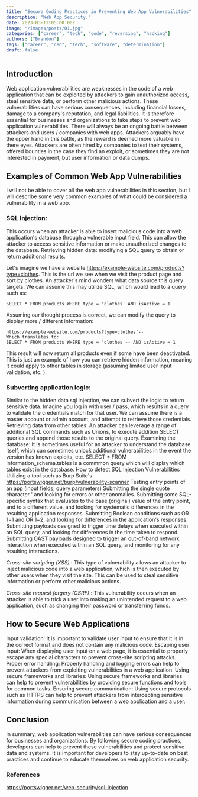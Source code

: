 ```yaml
---
title: "Secure Coding Practices in Preventing Web App Vulnerabilities"
description: "Web App Security."
date: 2023-03-13T05:00:00Z
image: "/images/posts/01.jpg"
categories: ["career", "tech", "code", "reversing", "hacking"]
authors: ["Brandon"]
tags: ["career", "ceo", "tech", "software", "determination"]
draft: false
---
```


## Introduction
Web application vulnerabilities are weaknesses in the code of a web application that can be exploited by attackers to gain unauthorized access, steal sensitive data, or perform other malicious actions. These vulnerabilities can have serious consequences, including financial losses, damage to a company's reputation, and legal liabilities. It is therefore essential for businesses and organizations to take steps to prevent web application vulnerabilities.
There will always be an ongoing battle between attackers and users / companies with web apps. Attackers arguably have the upper hand in this battle, as the reward is deemed more valuable in there eyes. Attackers are often hired by companies to test their systems, offered bounties in the case they find an exploit, or sometimes they are not interested in payment, but user information or data dumps. 

## Examples of Common Web App Vulnerabilities
I will not be able to cover all the web app vulnerabilities in this section, but I will describe some very common examples of what could be considered a vulnerability in a web app. 
### SQL Injection: 
This occurs when an attacker is able to insert malicious code into a web application's database through a vulnerable input field. This can allow the attacker to access sensitive information or make unauthorized changes to the database.
Retrieving hidden data: modifying a SQL query to obtain or return additional results.

Let's imagine we have a website https://example-website.com/products?type=clothes. This is the url we see when we visit the product page and sort by clothes.  An attacker's mind wonders what data source this query targets. We can assume this may utilize SQL, which would lead to a query such as:

```
SELECT * FROM products WHERE type = 'clothes' AND isActive = 1
```

Assuming our thought process is correct, we can modify the query to display more / different information:

```
https://example-website.com/products?type=clothes'--
Which translates to:
SELECT * FROM products WHERE type = 'clothes'-- AND isActive = 1
```

This result will now return all products even if some have been deactivated. This is just an example of how you can retrieve hidden information, meaning it could apply to other tables in storage (assuming limited user input validation, etc. ). 

### Subverting application logic: 
Similar to the hidden data sql injection, we can subvert the logic to return sensitive data. Imagine you log in with user / pass, which results in a query to validate the credentials match for that user. We can assume there is a master account or admin account, and attempt to retrieve those credentials.
Retrieving data from other tables: An attacker can leverage a range of additional SQL commands such as Unions, to execute addition SELECT queries and append those results to the original query. 
Examining the database: It is sometimes useful for an attacker to understand the database itself, which can sometimes unlock additional vulnerabilities in the event the version has known exploits, etc. 
SELECT * FROM information_schema.tables is a commmon query which will display which tables exist in the database.
How to detect SQL Injection Vulnerabilities
Utilizing a tool such as Burp Suite's https://portswigger.net/burp/vulnerability-scanner
Testing entry points of an app (input fields, query parameters)
Submitting the single quote character ' and looking for errors or other anomalies.
Submitting some SQL-specific syntax that evaluates to the base (original) value of the entry point, and to a different value, and looking for systematic differences in the resulting application responses.
Submitting Boolean conditions such as OR 1=1 and OR 1=2, and looking for differences in the application's responses.
Submitting payloads designed to trigger time delays when executed within an SQL query, and looking for differences in the time taken to respond.
Submitting OAST payloads designed to trigger an out-of-band network interaction when executed within an SQL query, and monitoring for any resulting interactions.


*Cross-site scripting (XSS)* : This type of vulnerability allows an attacker to inject malicious code into a web application, which is then executed by other users when they visit the site. This can be used to steal sensitive information or perform other malicious actions.

*Cross-site request forgery (CSRF)* : This vulnerability occurs when an attacker is able to trick a user into making an unintended request to a web application, such as changing their password or transferring funds.

## How to Secure Web Applications
Input validation: It is important to validate user input to ensure that it is in the correct format and does not contain any malicious code.
Escaping user input: When displaying user input on a web page, it is essential to properly escape any special characters to prevent cross-site scripting attacks.
Proper error handling: Properly handling and logging errors can help to prevent attackers from exploiting vulnerabilities in a web application.
Using secure frameworks and libraries: Using secure frameworks and libraries can help to prevent vulnerabilities by providing secure functions and tools for common tasks.
Ensuring secure communication: Using secure protocols such as HTTPS can help to prevent attackers from intercepting sensitive information during communication between a web application and a user.

## Conclusion
In summary, web application vulnerabilities can have serious consequences for businesses and organizations. By following secure coding practices, developers can help to prevent these vulnerabilities and protect sensitive data and systems. It is important for developers to stay up-to-date on best practices and continue to educate themselves on web application security.



### References
https://portswigger.net/web-security/sql-injection
